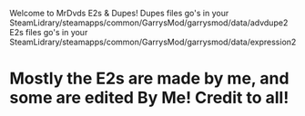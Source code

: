   Welcome to MrDvds E2s & Dupes!
 Dupes files go's in your
 SteamLidrary/steamapps/common/GarrysMod/garrysmod/data/advdupe2
E2s files go's in your
 SteamLidrary/steamapps/common/GarrysMod/garrysmod/data/expression2
# Mostly the E2s are made by me, and some are edited By Me! Credit to all!
